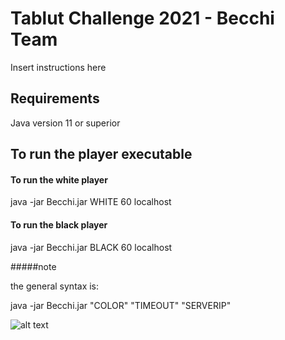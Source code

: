 # Tablut Challenge 2021 - Becchi Team
 
Insert instructions here

## Requirements #####
Java version 11 or superior

## To run the player executable ###### 

#### To run the white player ##

java -jar Becchi.jar WHITE 60 localhost


#### To run the black player ##

java -jar Becchi.jar BLACK 60 localhost


#####note

the general syntax is:

java -jar Becchi.jar "COLOR" "TIMEOUT" "SERVERIP"

![alt text](https://www.valsassinanews.com/wp-content/uploads/2019/05/capra-orobica-valgerola-2019-3.jpg)

